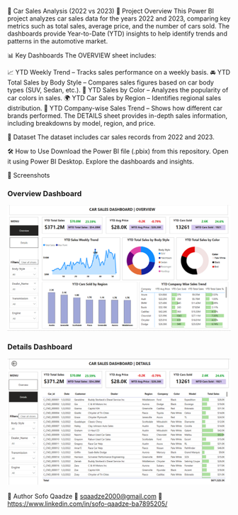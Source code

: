 🚗 Car Sales Analysis (2022 vs 2023)
📌 Project Overview
This Power BI project analyzes car sales data for the years 2022 and 2023, comparing key metrics such as total sales, average price, and the number of cars sold. The dashboards provide Year-to-Date (YTD) insights to help identify trends and patterns in the automotive market.

📊 Key Dashboards
The OVERVIEW sheet includes:

📈 YTD Weekly Trend – Tracks sales performance on a weekly basis.
🚘 YTD Total Sales by Body Style – Compares sales figures based on car body types (SUV, Sedan, etc.).
🎨 YTD Sales by Color – Analyzes the popularity of car colors in sales.
🌍 YTD Car Sales by Region – Identifies regional sales distribution.
🏢 YTD Company-wise Sales Trend – Shows how different car brands performed.
The DETAILS sheet provides in-depth sales information, including breakdowns by model, region, and price.

📂 Dataset
The dataset includes car sales records from 2022 and 2023.

🛠️ How to Use
Download the Power BI file (.pbix) from this repository.
Open it using Power BI Desktop.
Explore the dashboards and insights.

📸 Screenshots  

### Overview Dashboard  
![Overview](https://github.com/sofoq/Car-Sales-Project/blob/main/OVERVIEW.png)  

### Details Dashboard  
![Details](https://github.com/sofoq/Car-Sales-Project/blob/main/DETAILS.png)  


👤 Author
Sofo Qaadze
📧 sqaadze2000@gmail.com
🔗 https://www.linkedin.com/in/sofo-qaadze-ba7895205/

